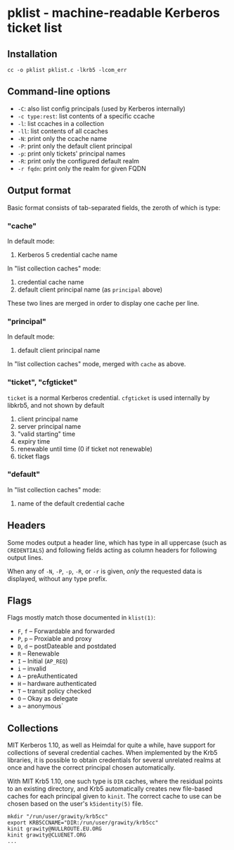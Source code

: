 # pklist - machine-readable Kerberos ticket list

## Installation

    cc -o pklist pklist.c -lkrb5 -lcom_err

## Command-line options

  * `-C`: also list config principals (used by Kerberos internally)
  * `-c type:rest`: list contents of a specific ccache
  * `-l`: list ccaches in a collection
  * `-ll`: list contents of all ccaches
  * `-N`: print only the ccache name
  * `-P`: print only the default client principal
  * `-p`: print only tickets' principal names
  * `-R`: print only the configured default realm
  * `-r fqdn`: print only the realm for given FQDN

## Output format

Basic format consists of tab-separated fields, the zeroth of which is type:

### "cache"

In default mode:

 1. Kerberos 5 credential cache name

In "list collection caches" mode:

 1. credential cache name
 2. default client principal name (as `principal` above)

These two lines are merged in order to display one cache per line.

### "principal"

In default mode:

 1. default client principal name

In "list collection caches" mode, merged with `cache` as above.

### "ticket", "cfgticket"

`ticket` is a normal Kerberos credential.
`cfgticket` is used internally by libkrb5, and not shown by default

 1. client principal name
 2. server principal name
 3. "valid starting" time
 4. expiry time
 5. renewable until time (0 if ticket not renewable)
 6. ticket flags

### "default"

In "list collection caches" mode:

 1. name of the default credential cache

## Headers

Some modes output a header line, which has type in all uppercase (such as `CREDENTIALS`) and following fields acting as column headers for following output lines.

When any of `-N`, `-P`, `-p`, `-R`, or `-r` is given, _only_ the requested data is displayed, without any type prefix.

## Flags

Flags mostly match those documented in `klist(1)`:

  * `F`, `f` – Forwardable and forwarded
  * `P`, `p` – Proxiable and proxy
  * `D`, `d` – postDateable and postdated
  * `R` – Renewable
  * `I` – Initial (`AP_REQ`)
  * `i` – invalid
  * `A` – preAuthenticated
  * `H` – hardware authenticated
  * `T` – transit policy checked
  * `O` – Okay as delegate
  * `a` – anonymous`

## Collections

MIT Kerberos 1.10, as well as Heimdal for quite a while, have support for collections of several credential caches. When implemented by the Krb5 libraries, it is possible to obtain credentials for several unrelated realms at once and have the correct principal chosen automatically.

With MIT Krb5 1.10, one such type is `DIR` caches, where the residual points to an existing directory, and Krb5 automatically creates new file-based caches for each principal given to `kinit`. The correct cache to use can be chosen based on the user's `k5identity(5)` file.

    mkdir "/run/user/grawity/krb5cc"
    export KRB5CCNAME="DIR:/run/user/grawity/krb5cc"
    kinit grawity@NULLROUTE.EU.ORG
    kinit grawity@CLUENET.ORG
    ...

